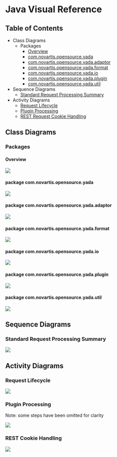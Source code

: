 # Java Visual Reference

## Table of Contents

* Class Diagrams
    * Packages
        * [Overview] <a href="images/packages.png" target="_blank"><img src="images/external.png" width="12" height="12"/></a>
        * [com.novartis.opensource.yada] <a href="images/com.novartis.opensource.yada.png" target="_blank"><img src="images/external.png" width="12" height="12"/></a>
        * [com.novartis.opensource.yada.adaptor] <a href="images/com.novartis.opensource.yada.adaptor.png" target="_blank"><img src="images/external.png" width="12" height="12"/></a>
        * [com.novartis.opensource.yada.format] <a href="images/com.novartis.opensource.yada.format.png" target="_blank"><img src="images/external.png" width="12" height="12"/></a>
        * [com.novartis.opensource.yada.io] <a href="images/com.novartis.opensource.yada.io.png" target="_blank"><img src="images/external.png" width="12" height="12"/></a>
        * [com.novartis.opensource.yada.plugin] <a href="images/com.novartis.opensource.yada.plugin.png" target="_blank"><img src="images/external.png" width="12" height="12"/></a>
        * [com.novartis.opensource.yada.util] <a href="images/com.novartis.opensource.yada.util.png" target="_blank"><img src="images/external.png" width="12" height="12"/></a>
* Sequence Diagrams
    * [Standard Request Processing Summary] <a href="images/request.sequence.standard.png" target="_blank"><img src="images/external.png" width="12" height="12"/></a>
* Activity Diagrams
    * [Request Lifecycle] <a href="images/request_lifecycle.png" target="_blank"><img src="images/external.png" width="12" height="12"/></a>
    * [Plugin Processing] <a href="images/plugin_exec.png" target="_blank"><img src="images/external.png" width="12" height="12"/></a>
    * [REST Request Cookie Handling] <a href="images/request.cookie.handling.png" target="_blank"><img src="images/external.png" width="12" height="12"/></a>

  
## Class Diagrams

### Packages

<a name="overview"></a>
#### Overview <a href="images/packages.png" target="_blank"><img src="images/external.png" width="15" height="15"/></a>

<a href="images/packages.png" target="_blank"><img src="images/packages.png"/></a>

<a name="yada"></a>
#### package com.novartis.opensource.yada <a href="images/com.novartis.opensource.yada.png" target="_blank"><img src="images/external.png" width="15" height="15"/></a>

<a href="images/com.novartis.opensource.yada.png" target="_blank"><img src="images/com.novartis.opensource.yada.png"/></a>

<a name="adaptor"></a>
#### package com.novartis.opensource.yada.adaptor <a href="images/com.novartis.opensource.yada.adaptor.png" target="_blank"><img src="images/external.png" width="15" height="15"/></a>

<a href="images/com.novartis.opensource.yada.adaptor.png" target="_blank"><img src="images/com.novartis.opensource.yada.adaptor.png"/></a>

<a name="format"></a>
#### package com.novartis.opensource.yada.format <a href="images/com.novartis.opensource.yada.format.png" target="_blank"><img src="images/external.png" width="15" height="15"/></a>

<a href="images/com.novartis.opensource.yada.format.png" target="_blank"><img src="images/com.novartis.opensource.yada.format.png"/></a>

<a name="io"></a>
#### package com.novartis.opensource.yada.io <a href="images/com.novartis.opensource.yada.io.png" target="_blank"><img src="images/external.png" width="15" height="15"/></a>

<a href="images/com.novartis.opensource.yada.io.png" target="_blank"><img src="images/com.novartis.opensource.yada.io.png"/></a>

<a name="plugin"></a>
#### package com.novartis.opensource.yada.plugin <a href="images/com.novartis.opensource.yada.plugin.png" target="_blank"><img src="images/external.png" width="15" height="15"/></a>

<a href="images/com.novartis.opensource.yada.plugin.png" target="_blank"><img src="images/com.novartis.opensource.yada.plugin.png"/></a>

<a name="util"></a>
#### package com.novartis.opensource.yada.util <a href="images/com.novartis.opensource.yada.util.png" target="_blank"><img src="images/external.png" width="15" height="15"/></a>

<a href="images/com.novartis.opensource.yada.util.png" target="_blank"><img src="images/com.novartis.opensource.yada.util.png"/></a>

## Sequence Diagrams

<a name="request.sequence.standard"></a>
### Standard Request Processing Summary <a href="images/request.sequence.standard.png" target="_blank"><img src="images/external.png" width="15" height="15"/></a>

<a href="images/request.sequence.standard.png" target="_blank"><img src="images/request.sequence.standard.png"/></a>

## Activity Diagrams

<a name="request_lifecycle"></a>
### Request Lifecycle <a href="images/request_lifecycle.png" target="_blank"><img src="images/external.png" width="15" height="15"/></a>

<a href="images/request_lifecycle.png" target="_blank"><img src="images/request_lifecycle.png"/></a>

<a name="plugin_exec"></a>
### Plugin Processing<a href="images/plugin_exec.png" target="_blank"><img src="images/external.png" width="15" height="15"/></a>

Note: some steps have been omitted for clarity

<a href="images/plugin_exec.png" target="_blank"><img src="images/plugin_exec.png"/></a>

<a name="request.cookie.handling"></a>
### REST Cookie Handling<a href="images/request.cookie.handling.png" target="_blank"><img src="images/external.png" width="15" height="15"/></a>

<a href="images/request.cookie.handling.png" target="_blank"><img src="images/request.cookie.handling.png"/></a>


[Overview]: #overview
[com.novartis.opensource.yada]: #yada
[com.novartis.opensource.yada.adaptor]: #adaptor
[com.novartis.opensource.yada.format]: #format
[com.novartis.opensource.yada.io]: #io
[com.novartis.opensource.yada.plugin]: #plugin
[com.novartis.opensource.yada.util]: #util
[Standard Request Processing Summary]: #request.sequence.standard
[Plugin Processing]: #plugin_exec
[Request Lifecycle]: #request_lifecycle
[REST Request Cookie Handling]: #request.cookie.handling